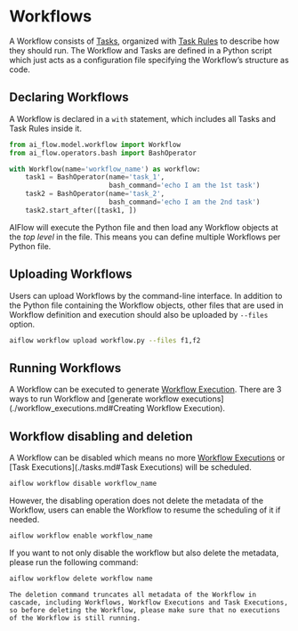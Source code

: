 # Workflows

A Workflow consists of [Tasks](./tasks.md), organized with [Task Rules](./task_rules.md) to describe how they should run. 
The Workflow and Tasks are defined in a Python script which just acts as a configuration file specifying the Workflow’s structure as code.

## Declaring Workflows

A Workflow is declared in a `with` statement, which includes all Tasks and Task Rules inside it.

```python
from ai_flow.model.workflow import Workflow
from ai_flow.operators.bash import BashOperator

with Workflow(name='workflow_name') as workflow:
    task1 = BashOperator(name='task_1',
                         bash_command='echo I am the 1st task')
    task2 = BashOperator(name='task_2',
                         bash_command='echo I am the 2nd task')
    task2.start_after([task1, ])
```
AIFlow will execute the Python file and then load any Workflow objects at the _top level_ in the file. This means you can define multiple Workflows per Python file.

## Uploading Workflows

Users can upload Workflows by the command-line interface. In addition to the Python file containing the Workflow objects, other files that are used in Workflow definition and execution should also be uploaded by `--files` option.
```bash
aiflow workflow upload workflow.py --files f1,f2
```

## Running Workflows
A Workflow can be executed to generate [Workflow Execution](./workflow_executions.md). 
There are 3 ways to run Workflow and [generate workflow executions](./workflow_executions.md#Creating Workflow Execution).

## Workflow disabling and deletion

A Workflow can be disabled which means no more [Workflow Executions](./workflow_executions.md) or [Task Executions](./tasks.md#Task Executions) will be scheduled.
```bash
aiflow workflow disable workflow_name
```
However, the disabling operation does not delete the metadata of the Workflow, users can enable the Workflow to resume the scheduling of it if needed.
```bash
aiflow workflow enable workflow_name
```
If you want to not only disable the workflow but also delete the metadata, please run the following command:
```bash
aiflow workflow delete workflow name
```
```{note}  
The deletion command truncates all metadata of the Workflow in cascade, including Workflows, Workflow Executions and Task Executions, so before deleting the Workflow, please make sure that no executions of the Workflow is still running.
```